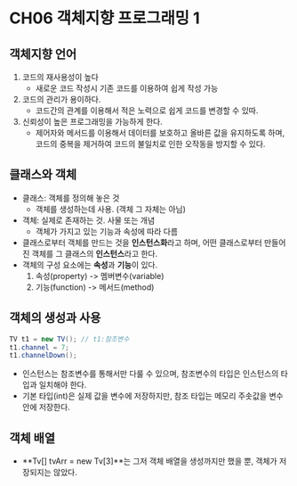 # CH06 객체지향 프로그래밍 1

## 객체지향 언어
1. 코드의 재사용성이 높다
    - 새로운 코드 작성시 기존 코드를 이용하여 쉽게 작성 가능
2. 코드의 관리가 용이하다.
    - 코드간의 관계를 이용해서 적은 노력으로 쉽게 코드를 변경할 수 있따.
3. 신뢰성이 높은 프로그래밍을 가능하게 한다.
   - 제어자와 메서드를 이용해서 데이터를 보호하고 올바른 값을 유지하도록 하며, 코드의 중복을 제거하여 코드의 불일치로 인한 오작동을 방지할 수 있다.

## 클래스와 객체
- 클래스: 객체를 정의해 놓은 것  
  - 객체를 생성하는데 사용. (객체 그 자체는 아님)
- 객체: 실제로 존재하는 것. 사물 또는 개념
  - 객체가 가지고 있는 기능과 속성에 따라 다름
- 클래스로부터 객체를 만드는 것을 **인스턴스화**라고 하며, 어떤 클래스로부터 만들어진 객체를 그 클래스의 **인스턴스**라고 한다.
- 객체의 구성 요소에는 **속성**과 **기능**이 있다.
  1. 속성(property) -> 멤버변수(variable)
  2. 기능(function) -> 메서드(method)

## 객체의 생성과 사용
```java
TV t1 = new TV(); // t1:참조변수
t1.channel = 7; 
t1.channelDown();
```
- 인스턴스는 참조변수를 통해서만 다룰 수 있으며, 참조변수의 타입은 인스턴스의 타입과 일치해야 한다.
- 기본 타입(int)은 실제 값을 변수에 저장하지만, 참조 타입는 메모리 주솟값을 변수 안에 저장한다.
  
## 객체 배열
- **Tv[] tvArr = new Tv[3]**는 그저 객체 배열을 생성까지만 했을 뿐, 객체가 저장되지는 않았다.